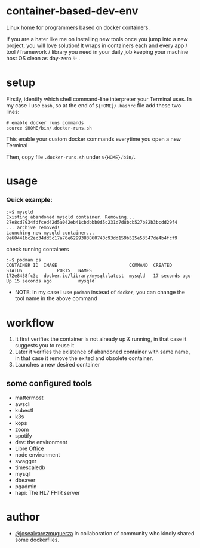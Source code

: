 # container-based-dev-env

Linux home for programmers based on docker containers. 

If you are a hater like me on installing new tools once you jump into a new project, you will love solution! It wraps in containers each and every app / tool / framework / library you need in your daily job keeping your machine host OS clean as day-zero :sparkles: .

# setup
Firstly, identify which shell command-line interpreter your Terminal uses. In my case I use `bash`, so at the end of `${HOME}/.bashrc` file add these two lines:

```
# enable docker runs commands 
source $HOME/bin/.docker-runs.sh
```
This enable your custom docker commands everytime you open a new Terminal

Then, copy file `.docker-runs.sh` under `${HOME}/bin/`.


# usage


### Quick example:
```
:~$ mysqld
Existing abandoned mysqld container. Removing...
27e8cd7934fdfced42d5a042eb41cbdbbb0d5c231d7d8bcb527b82b3bcdd29f4
... archive removed!
Launching new mysqld container...
9e60441bc2ec34dd5c17a76e6299383860740c93dd159b525e53547de4b4fcf9
``` 

check running containers

```
:~$ podman ps 
CONTAINER ID  IMAGE                           COMMAND  CREATED         STATUS             PORTS   NAMES
172e8458fc3e  docker.io/library/mysql:latest  mysqld   17 seconds ago  Up 15 seconds ago          mysqld

```

* NOTE: In my case I use `podman` instead of `docker`, you can change the tool name in the above command
 


# workflow 
1. It first verifies the container is not already up & running, in that case it suggests you to reuse it
2. Later it verifies the existence of abandoned container with same name, in that case it remove the exited and obsolete container.
3. Launches a new desired container

## some configured tools
 - mattermost
 - awscli
 - kubectl
 - k3s
 - kops
 - zoom
 - spotify
 - dev: the environment
 - Libre Office
 - node environment
 - swagger
 - timescaledb
 - mysql
 - dbeaver
 - pgadmin
 - hapi: The HL7 FHIR server 
 

# author
* [@josealvarezmuguerza](https://github.com/josealvarezmuguerza) in collaboration of community who kindly shared some dockerfiles.  